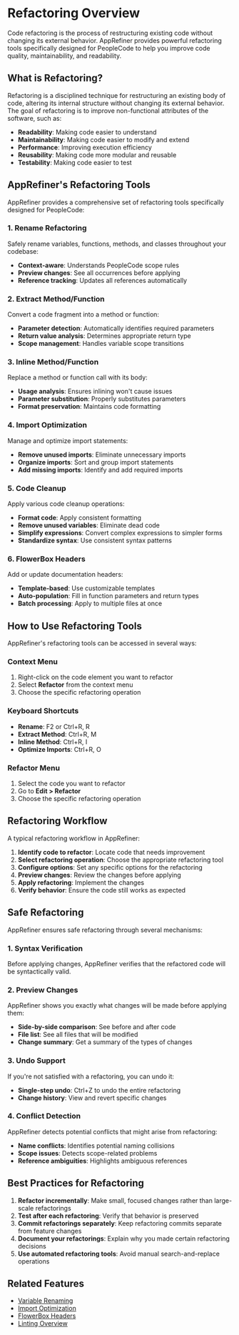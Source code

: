# Refactoring Overview

Code refactoring is the process of restructuring existing code without changing its external behavior. AppRefiner provides powerful refactoring tools specifically designed for PeopleCode to help you improve code quality, maintainability, and readability.

## What is Refactoring?

Refactoring is a disciplined technique for restructuring an existing body of code, altering its internal structure without changing its external behavior. The goal of refactoring is to improve non-functional attributes of the software, such as:

- **Readability**: Making code easier to understand
- **Maintainability**: Making code easier to modify and extend
- **Performance**: Improving execution efficiency
- **Reusability**: Making code more modular and reusable
- **Testability**: Making code easier to test

## AppRefiner's Refactoring Tools

AppRefiner provides a comprehensive set of refactoring tools specifically designed for PeopleCode:

### 1. Rename Refactoring

Safely rename variables, functions, methods, and classes throughout your codebase:

- **Context-aware**: Understands PeopleCode scope rules
- **Preview changes**: See all occurrences before applying
- **Reference tracking**: Updates all references automatically

### 2. Extract Method/Function

Convert a code fragment into a method or function:

- **Parameter detection**: Automatically identifies required parameters
- **Return value analysis**: Determines appropriate return type
- **Scope management**: Handles variable scope transitions

### 3. Inline Method/Function

Replace a method or function call with its body:

- **Usage analysis**: Ensures inlining won't cause issues
- **Parameter substitution**: Properly substitutes parameters
- **Format preservation**: Maintains code formatting

### 4. Import Optimization

Manage and optimize import statements:

- **Remove unused imports**: Eliminate unnecessary imports
- **Organize imports**: Sort and group import statements
- **Add missing imports**: Identify and add required imports

### 5. Code Cleanup

Apply various code cleanup operations:

- **Format code**: Apply consistent formatting
- **Remove unused variables**: Eliminate dead code
- **Simplify expressions**: Convert complex expressions to simpler forms
- **Standardize syntax**: Use consistent syntax patterns

### 6. FlowerBox Headers

Add or update documentation headers:

- **Template-based**: Use customizable templates
- **Auto-population**: Fill in function parameters and return types
- **Batch processing**: Apply to multiple files at once

## How to Use Refactoring Tools

AppRefiner's refactoring tools can be accessed in several ways:

### Context Menu

1. Right-click on the code element you want to refactor
2. Select **Refactor** from the context menu
3. Choose the specific refactoring operation

### Keyboard Shortcuts

- **Rename**: F2 or Ctrl+R, R
- **Extract Method**: Ctrl+R, M
- **Inline Method**: Ctrl+R, I
- **Optimize Imports**: Ctrl+R, O

### Refactor Menu

1. Select the code you want to refactor
2. Go to **Edit > Refactor**
3. Choose the specific refactoring operation

## Refactoring Workflow

A typical refactoring workflow in AppRefiner:

1. **Identify code to refactor**: Locate code that needs improvement
2. **Select refactoring operation**: Choose the appropriate refactoring tool
3. **Configure options**: Set any specific options for the refactoring
4. **Preview changes**: Review the changes before applying
5. **Apply refactoring**: Implement the changes
6. **Verify behavior**: Ensure the code still works as expected

## Safe Refactoring

AppRefiner ensures safe refactoring through several mechanisms:

### 1. Syntax Verification

Before applying changes, AppRefiner verifies that the refactored code will be syntactically valid.

### 2. Preview Changes

AppRefiner shows you exactly what changes will be made before applying them:

- **Side-by-side comparison**: See before and after code
- **File list**: See all files that will be modified
- **Change summary**: Get a summary of the types of changes

### 3. Undo Support

If you're not satisfied with a refactoring, you can undo it:

- **Single-step undo**: Ctrl+Z to undo the entire refactoring
- **Change history**: View and revert specific changes

### 4. Conflict Detection

AppRefiner detects potential conflicts that might arise from refactoring:

- **Name conflicts**: Identifies potential naming collisions
- **Scope issues**: Detects scope-related problems
- **Reference ambiguities**: Highlights ambiguous references

## Best Practices for Refactoring

1. **Refactor incrementally**: Make small, focused changes rather than large-scale refactorings
2. **Test after each refactoring**: Verify that behavior is preserved
3. **Commit refactorings separately**: Keep refactoring commits separate from feature changes
4. **Document your refactorings**: Explain why you made certain refactoring decisions
5. **Use automated refactoring tools**: Avoid manual search-and-replace operations

## Related Features

- [Variable Renaming](variable-renaming.md)
- [Import Optimization](import-optimization.md)
- [FlowerBox Headers](flowerbox-headers.md)
- [Linting Overview](../linting/overview.md)
